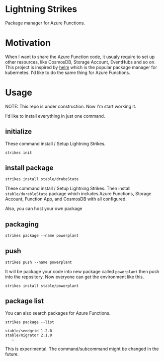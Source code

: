 # Lightning Strikes

Package manager for Azure Functions.

# Motivation

When I want to share the Azure Function code, it usualy require to set up other resources, like CosmosDB, Storage Account, EventHubs and so on. This project is inspired by [helm](https://docs.helm.sh/) which is the popular package manager for kubernetes. I'd like to do the same thing for Azure Functions.

# Usage

NOTE: This repo is under construction. Now I'm start working it. 

I'd like to install everything in just one command. 

## initialize

These command install / Setup Lightning Strikes.

```
strikes init 
```

## install package

```
strikes install stable/drabeState
```

These command install / Setup Lightning Strikes. Then install `stable/durableState`  package which includes Azure Functions, Storage Account, Function App, and CosmosDB with all configured. 

Also, you can host your own package

## packaging 

```
strikes package --name powerplant
```

## push  

```
strikes push --name powerplant
```

It will be package your code into new package called `powerplant` then push into the repository. Now everyone can get the environment like this.

```
strikes install stable/powerplant
```

## package list 

You can also search packages for Azure Functions.

```
strikes package --list

stable/sendgrid 1.2.0
stable/migrator 2.1.0
   :
```

This is experimental. The command/subcommand might be changed in the future.

